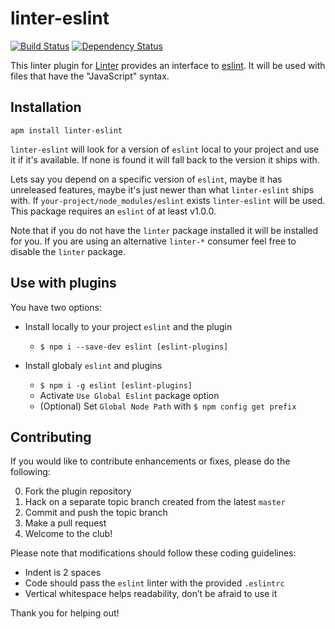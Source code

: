 # linter-eslint
[![Build Status](https://travis-ci.org/AtomLinter/linter-eslint.svg)](https://travis-ci.org/AtomLinter/linter-eslint)
[![Dependency Status](https://david-dm.org/AtomLinter/linter-eslint.svg)](https://david-dm.org/AtomLinter/linter-eslint)

This linter plugin for [Linter](https://github.com/AtomLinter/Linter) provides
an interface to [eslint](http://eslint.org). It will be used with files that
have the "JavaScript" syntax.

## Installation
```ShellSession
apm install linter-eslint
```

`linter-eslint` will look for a version of `eslint` local to your project and
use it if it's available. If none is found it will fall back to the version it
ships with.

Lets say you depend on a specific version of `eslint`, maybe it has unreleased
features, maybe it's just newer than what `linter-eslint` ships with. If
`your-project/node_modules/eslint` exists `linter-eslint` will be used.
This package requires an `eslint` of at least v1.0.0.

Note that if you do not have the `linter` package installed it will be installed
for you. If you are using an alternative `linter-*` consumer feel free to disable
the `linter` package.

## Use with plugins

You have two options:

* Install locally to your project `eslint` and the plugin
  * `$ npm i --save-dev eslint [eslint-plugins]`

* Install globaly `eslint` and plugins
  * `$ npm i -g eslint [eslint-plugins]`
  * Activate `Use Global Eslint` package option
  * (Optional) Set `Global Node Path` with `$ npm config get prefix`


## Contributing

If you would like to contribute enhancements or fixes, please do the following:

0. Fork the plugin repository
0. Hack on a separate topic branch created from the latest `master`
0. Commit and push the topic branch
0. Make a pull request
0. Welcome to the club!

Please note that modifications should follow these coding guidelines:

* Indent is 2 spaces
* Code should pass the `eslint` linter with the provided `.eslintrc`
* Vertical whitespace helps readability, don’t be afraid to use it

Thank you for helping out!

